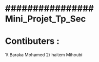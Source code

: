 # ################ Mini_Projet_Tp_Sec ###############

# Contibuters : 
  1\ Baraka Mohamed
  2\ haitem Mihoubi 
